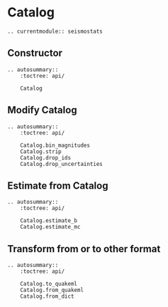 # Catalog

```{eval-rst}
.. currentmodule:: seismostats
```

## Constructor

```{eval-rst}
.. autosummary::
    :toctree: api/

    Catalog
```

## Modify Catalog

```{eval-rst}
.. autosummary::
    :toctree: api/

    Catalog.bin_magnitudes
    Catalog.strip
    Catalog.drop_ids
    Catalog.drop_uncertainties
```

## Estimate from Catalog

```{eval-rst}
.. autosummary::
    :toctree: api/

    Catalog.estimate_b
    Catalog.estimate_mc
```

## Transform from or to other format

```{eval-rst}
.. autosummary::
    :toctree: api/

    Catalog.to_quakeml
    Catalog.from_quakeml
    Catalog.from_dict
```